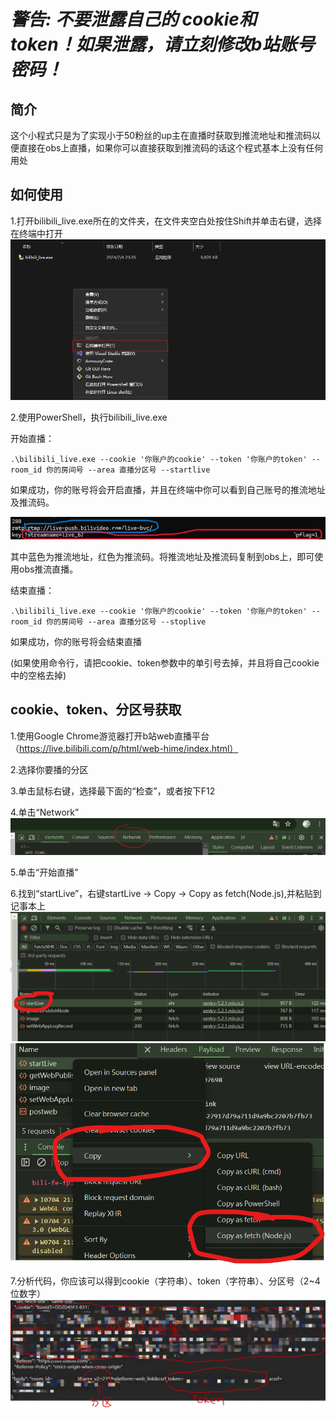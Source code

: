 # ***警告: 不要泄露自己的 cookie和 token！如果泄露，请立刻修改b站账号密码！***

## 简介
这个小程式只是为了实现小于50粉丝的up主在直播时获取到推流地址和推流码以便直接在obs上直播，如果你可以直接获取到推流码的话这个程式基本上没有任何用处
## 如何使用
1.打开bilibili_live.exe所在的文件夹，在文件夹空白处按住Shift并单击右键，选择在终端中打开
![](https://github.com/NH3andH2O/bilibili-live/blob/main/png/5.png?raw=true)

2.使用PowerShell，执行bilibili_live.exe

开始直播：

	.\bilibili_live.exe --cookie '你账户的cookie' --token '你账户的token' --room_id 你的房间号 --area 直播分区号 --startlive 

如果成功，你的账号将会开启直播，并且在终端中你可以看到自己账号的推流地址及推流码。

![](https://github.com/NH3andH2O/bilibili-live/blob/main/png/6.jpg?raw=true)

其中蓝色为推流地址，红色为推流码。将推流地址及推流码复制到obs上，即可使用obs推流直播。
 
结束直播：

 	.\bilibili_live.exe --cookie '你账户的cookie' --token '你账户的token' --room_id 你的房间号 --area 直播分区号 --stoplive

如果成功，你的账号将会结束直播

(如果使用命令行，请把cookie、token参数中的单引号去掉，并且将自己cookie中的空格去掉)
## cookie、token、分区号获取

1.使用Google Chrome游览器打开b站web直播平台（https://live.bilibili.com/p/html/web-hime/index.html）

2.选择你要播的分区

3.单击鼠标右键，选择最下面的“检查”，或者按下F12

4.单击“Network”
![](https://github.com/NH3andH2O/bilibili-live/blob/main/png/1.png?raw=true)

5.单击“开始直播”

6.找到“startLive”，右键startLive -> Copy -> Copy as fetch(Node.js),并粘贴到记事本上
![](https://github.com/NH3andH2O/bilibili-live/blob/main/png/2.png?raw=true)
![](https://github.com/NH3andH2O/bilibili-live/blob/main/png/3.png?raw=true)

7.分析代码，你应该可以得到cookie（字符串）、token（字符串）、分区号（2~4位数字）
![](https://github.com/NH3andH2O/bilibili-live/blob/main/png/4.jpg?raw=true)
